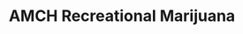 ---
title: "AMCH Recreational Marijuana"
url: /denver/amch-recreational-marijuana/
shop: cannabis
---